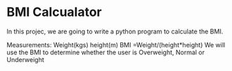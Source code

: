# BMI Calcualator

In this projec, we are going to write a python program to  calculate the BMI.

Measurements:
Weight(kgs)
height(m)
BMI =Weight/(height*height)
 We will use the BMI to determine whether the user is Overweight, Normal or Underweight


